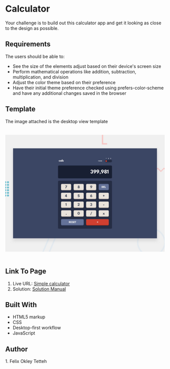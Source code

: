 
<h1><PROJECT TITLE: <em>Calculator</em></h1> 


Your challenge is to build out this calculator app and get it looking as close to the design as possible.
<br>


<h2>Requirements</h2>

The users should be able to:<br>
<ul>
<li>See the size of the elements adjust based on their device's screen size</li>
<li>Perform mathematical operations like addition, subtraction, multiplication, and division</li>
<li>Adjust the color theme based on their preference</li>
<li>Have their initial theme preference checked using prefers-color-scheme and have any additional changes saved in the browser</li>
</ul>

<h2>Template</h2>
<figcaption>The image attached is the desktop view template </figcaption><br>
<br>
<img width="1440" alt="Desktop - Active" src="https://github.com/FTOkley/calc/blob/main/design/desktop-preview.jpg?raw=true">
<br>
<br>

<h2> Link To Page </h2>

  1. Live URL: <a href="https://ftokley.github.io/calc/"  target="_blank">Simple calculator</a><br>
  2. Solution: <a href="https://github.com/FTOkley/calc" target="_blank">Solution Manual</a>
  
 <h2> Built With </h2>
 <ul>
<li>HTML5 markup</li>
<li>CSS</li>
<li>Desktop-first workflow</li>
<li>JavaScript</li>
</ul>


<h2> Author</h2>
1. Felix Okley Tetteh

